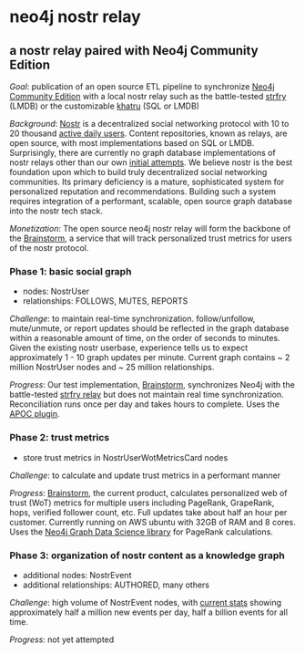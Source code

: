 neo4j nostr relay
=====
a nostr relay paired with Neo4j Community Edition
-----

*Goal*: publication of an open source ETL pipeline to synchronize [Neo4j Community Edition](https://neo4j.com/product/community-edition/) with a local nostr relay such as the battle-tested [strfry](https://github.com/hoytech/strfry) (LMDB) or the customizable [khatru](https://github.com/fiatjaf/khatru) (SQL or LMDB)

*Background*: [Nostr](https://nostr.com/) is a decentralized social networking protocol with 10 to 20 thousand [active daily users](https://stats.nostr.band/). Content repositories, known as relays, are open source, with most implementations based on SQL or LMDB. Surprisingly, there are currently no graph database implementations of nostr relays other than our own [initial attempts](https://github.com/Pretty-Good-Freedom-Tech/brainstorm). We believe nostr is the best foundation upon which to build truly decentralized social networking communities. Its primary deficiency is a mature, sophisticated system for personalized reputation and recommendations. Building such a system requires integration of a performant, scalable, open source graph database into the nostr tech stack.

*Monetization*: The open source neo4j nostr relay will form the backbone of the [Brainstorm](https://brainstorm.world), a service that will track personalized trust metrics for users of the nostr protocol.

### Phase 1: basic social graph

- nodes: NostrUser
- relationships: FOLLOWS, MUTES, REPORTS

_Challenge_: to maintain real-time synchronization. follow/unfollow, mute/unmute, or report updates should be reflected in the graph database within a reasonable amount of time, on the order of seconds to minutes. Given the existing nostr userbase, experience tells us to expect approximately 1 - 10 graph updates per minute. Current graph contains ~ 2 million NostrUser nodes and ~ 25 million relationships.

_Progress_: Our test implementation, [Brainstorm](https://straycat.brainstorm.social), synchronizes Neo4j with the battle-tested [strfry relay](https://github.com/hoytech/strfry) but does not maintain real time synchronization. Reconciliation runs once per day and takes hours to complete. Uses the [APOC plugin](https://neo4j.com/labs/apoc/).

### Phase 2: trust metrics

- store trust metrics in NostrUserWotMetricsCard nodes

_Challenge_: to calculate and update trust metrics in a performant manner

_Progress_: [Brainstorm](https://github.com/Pretty-Good-Freedom-Tech/brainstorm), the current product, calculates personalized web of trust (WoT) metrics for multiple users including PageRank, GrapeRank, hops, verified follower count, etc. Full updates take about half an hour per customer. Currently running on AWS ubuntu with 32GB of RAM and 8 cores. Uses the [Neo4j Graph Data Science library](https://neo4j.com/docs/graph-data-science/current/) for PageRank calculations.

### Phase 3: organization of nostr content as a knowledge graph

- additional nodes: NostrEvent
- additional relationships: AUTHORED, many others

_Challenge_: high volume of NostrEvent nodes, with [current stats](https://stats.nostr.band/) showing approximately half a million new events per day, half a billion events for all time.

_Progress_: not yet attempted
